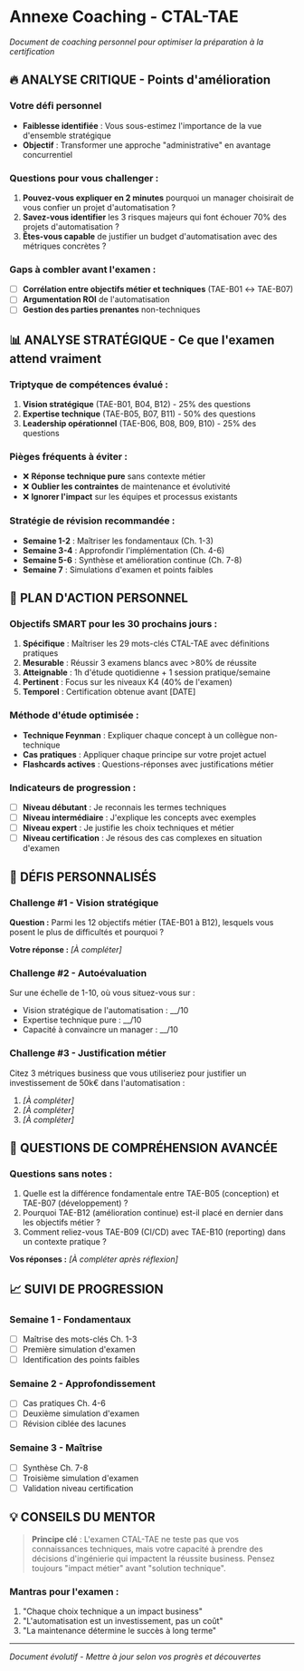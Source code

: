 # Annexe Coaching - CTAL-TAE

*Document de coaching personnel pour optimiser la préparation à la certification*

## 🔥 ANALYSE CRITIQUE - Points d'amélioration

### **Votre défi personnel**
- **Faiblesse identifiée** : Vous sous-estimez l'importance de la vue d'ensemble stratégique
- **Objectif** : Transformer une approche "administrative" en avantage concurrentiel

### **Questions pour vous challenger :**
1. **Pouvez-vous expliquer en 2 minutes** pourquoi un manager choisirait de vous confier un projet d'automatisation ?
2. **Savez-vous identifier** les 3 risques majeurs qui font échouer 70% des projets d'automatisation ?
3. **Êtes-vous capable** de justifier un budget d'automatisation avec des métriques concrètes ?

### **Gaps à combler avant l'examen :**
- [ ] **Corrélation entre objectifs métier et techniques** (TAE-B01 ↔ TAE-B07)
- [ ] **Argumentation ROI** de l'automatisation
- [ ] **Gestion des parties prenantes** non-techniques

## 📊 ANALYSE STRATÉGIQUE - Ce que l'examen attend vraiment

### **Triptyque de compétences évalué :**
1. **Vision stratégique** (TAE-B01, B04, B12) - 25% des questions
2. **Expertise technique** (TAE-B05, B07, B11) - 50% des questions  
3. **Leadership opérationnel** (TAE-B06, B08, B09, B10) - 25% des questions

### **Pièges fréquents à éviter :**
- ❌ **Réponse technique pure** sans contexte métier
- ❌ **Oublier les contraintes** de maintenance et évolutivité
- ❌ **Ignorer l'impact** sur les équipes et processus existants

### **Stratégie de révision recommandée :**
- **Semaine 1-2** : Maîtriser les fondamentaux (Ch. 1-3)
- **Semaine 3-4** : Approfondir l'implémentation (Ch. 4-6)
- **Semaine 5-6** : Synthèse et amélioration continue (Ch. 7-8)
- **Semaine 7** : Simulations d'examen et points faibles

## 🚀 PLAN D'ACTION PERSONNEL

### **Objectifs SMART pour les 30 prochains jours :**
1. **Spécifique** : Maîtriser les 29 mots-clés CTAL-TAE avec définitions pratiques
2. **Mesurable** : Réussir 3 examens blancs avec >80% de réussite
3. **Atteignable** : 1h d'étude quotidienne + 1 session pratique/semaine
4. **Pertinent** : Focus sur les niveaux K4 (40% de l'examen)
5. **Temporel** : Certification obtenue avant [DATE]

### **Méthode d'étude optimisée :**
- **Technique Feynman** : Expliquer chaque concept à un collègue non-technique
- **Cas pratiques** : Appliquer chaque principe sur votre projet actuel
- **Flashcards actives** : Questions-réponses avec justifications métier

### **Indicateurs de progression :**
- [ ] **Niveau débutant** : Je reconnais les termes techniques
- [ ] **Niveau intermédiaire** : J'explique les concepts avec exemples
- [ ] **Niveau expert** : Je justifie les choix techniques et métier
- [ ] **Niveau certification** : Je résous des cas complexes en situation d'examen

## 🎯 DÉFIS PERSONNALISÉS

### **Challenge #1 - Vision stratégique**
**Question :** Parmi les 12 objectifs métier (TAE-B01 à B12), lesquels vous posent le plus de difficultés et pourquoi ?

**Votre réponse :** _[À compléter]_

### **Challenge #2 - Autoévaluation**
Sur une échelle de 1-10, où vous situez-vous sur :
- Vision stratégique de l'automatisation : __/10
- Expertise technique pure : __/10  
- Capacité à convaincre un manager : __/10

### **Challenge #3 - Justification métier**
Citez 3 métriques business que vous utiliseriez pour justifier un investissement de 50k€ dans l'automatisation :

1. _[À compléter]_
2. _[À compléter]_
3. _[À compléter]_

## 🧠 QUESTIONS DE COMPRÉHENSION AVANCÉE

### **Questions sans notes :**
1. Quelle est la différence fondamentale entre TAE-B05 (conception) et TAE-B07 (développement) ?
2. Pourquoi TAE-B12 (amélioration continue) est-il placé en dernier dans les objectifs métier ?
3. Comment reliez-vous TAE-B09 (CI/CD) avec TAE-B10 (reporting) dans un contexte pratique ?

**Vos réponses :** _[À compléter après réflexion]_

## 📈 SUIVI DE PROGRESSION

### **Semaine 1 - Fondamentaux**
- [ ] Maîtrise des mots-clés Ch. 1-3
- [ ] Première simulation d'examen
- [ ] Identification des points faibles

### **Semaine 2 - Approfondissement**
- [ ] Cas pratiques Ch. 4-6
- [ ] Deuxième simulation d'examen
- [ ] Révision ciblée des lacunes

### **Semaine 3 - Maîtrise**
- [ ] Synthèse Ch. 7-8
- [ ] Troisième simulation d'examen
- [ ] Validation niveau certification

## 💡 CONSEILS DU MENTOR

> **Principe clé** : L'examen CTAL-TAE ne teste pas que vos connaissances techniques, mais votre capacité à prendre des décisions d'ingénierie qui impactent la réussite business. Pensez toujours "impact métier" avant "solution technique".

### **Mantras pour l'examen :**
1. "Chaque choix technique a un impact business"
2. "L'automatisation est un investissement, pas un coût"
3. "La maintenance détermine le succès à long terme"

---

*Document évolutif - Mettre à jour selon vos progrès et découvertes* 